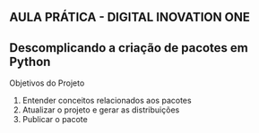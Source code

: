 ## AULA PRÁTICA - DIGITAL INOVATION ONE

## Descomplicando a criação de pacotes em Python

Objetivos do Projeto

1. Entender conceitos relacionados aos pacotes
2. Atualizar o projeto e gerar as distribuições
3. Publicar o pacote
